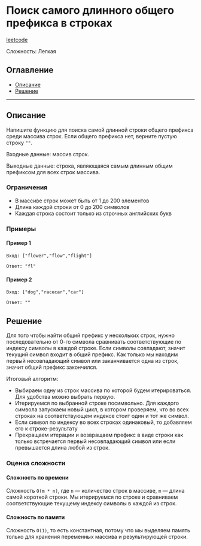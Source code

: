 # Поиск самого длинного общего префикса в строках

[leetcode](https://leetcode.com/problems/best-time-to-buy-and-sell-stock-ii/)

Сложность: Легкая

## Оглавление

- [Описание](#description)
- [Решение](#solution)

---

## <a name="description"></a>Описание

Напишите функцию для поиска самой длинной строки общего префикса среди массива строк.
Если общего префикса нет, верните пустую строку `""`.

Входные данные: массив строк.

Выходные данные: строка, являющаяся самым длинным общим префиксом для всех строк массива.

### Ограничения

- В массиве строк может быть от 1 до 200 элементов
- Длина каждой строки от 0 до 200 символов
- Каждая строка состоит только из строчных английских букв

### Примеры

#### Пример 1

```
Вход: ["flower","flow","flight"]
```

```
Ответ: "fl"
```

#### Пример 2

```
Вход: ["dog","racecar","car"]
```

```
Ответ: ""
```

## <a name="solution"></a> Решение

Для того чтобы найти общий префикс у нескольких строк, нужно последовательно от 0-го символа
сравнивать соответствующие по индексу символы в каждой строке.
Если символы совпадают, значит текущий символ входит в общий префикс.
Как только мы находим первый несовпадающий символ или заканчивается одна из строк, значит общий префикс закончился.

Итоговый алгоритм:

- Выбираем одну из строк массива по которой будем итерироваться. Для удобства можно выбрать первую.
- Итерируемся по выбранной строке посимвольно. Для каждого символа запускаем новый цикл, в котором проверяем,
  что во всех строках на соответствующем индексе стоит один и тот же символ.
- Если символ по индексу во всех строках одинаковый, то добавляем его к строке-результату
- Прекращаем итерации и возвращаем префикс в виде строки как только встречается первый несовпадающий символ или если превышается длина любой из строк.

### Оценка сложности

#### Сложность по времени

Сложность `O(m * n)`, где `n` — количество строк в массиве, `m` — длина самой короткой строки.
Мы итерируемся по строке и сравниваем соответствующие текущему индексу символы в каждой из строк.

#### Сложность по памяти

Сложность `O(1)`, то есть константная, потому что мы выделяем память только для хранения переменных массива и результирующей строки.
